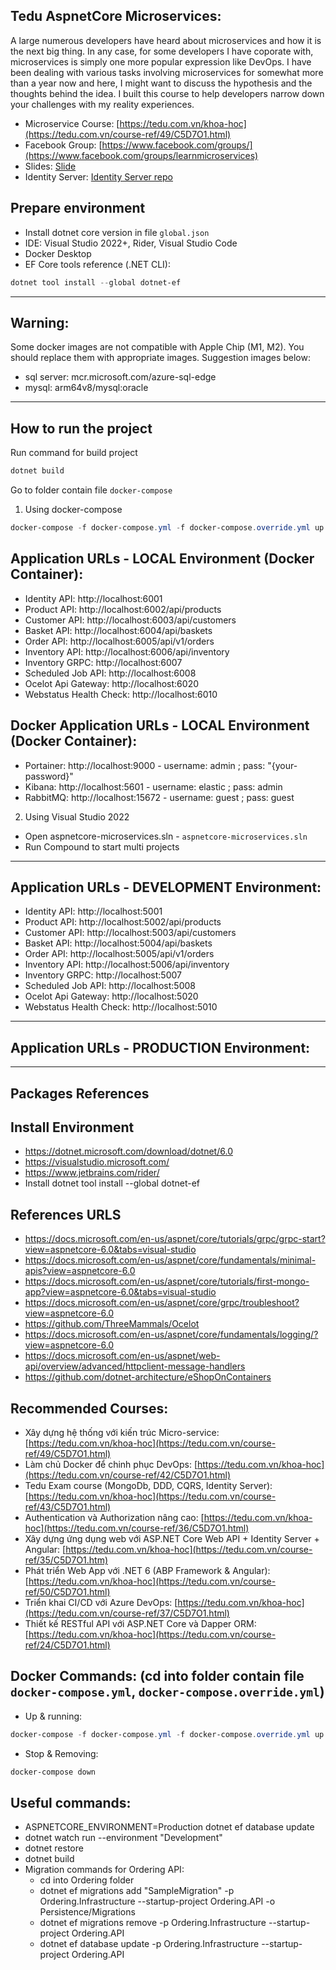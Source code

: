 ﻿## Tedu AspnetCore Microservices:
A large numerous developers have heard about microservices and how it is the next big thing. In any case, for some developers I have coporate with, microservices is simply one more popular expression like DevOps. I have been dealing with various tasks involving microservices for somewhat more than a year now and here, I might want to discuss the hypothesis and the thoughts behind the idea. I built this course to help developers narrow down your challenges with my reality experiences.

- Microservice Course: [https://tedu.com.vn/khoa-hoc](https://tedu.com.vn/course-ref/49/C5D7O1.html)
- Facebook Group: [https://www.facebook.com/groups/](https://www.facebook.com/groups/learnmicroservices)
- Slides: [Slide](https://github.com/rickykiet83/tedu-aspnetcore-microservices-training/blob/feat/customer-api/resources/Xay%20dung%20he%20thong%20voi%20Microservice.pdf)
- Identity Server: [Identity Server repo](https://github.com/rickykiet83/tedu-microserivces.idp)

## Prepare environment

* Install dotnet core version in file `global.json`
* IDE: Visual Studio 2022+, Rider, Visual Studio Code
* Docker Desktop
* EF Core tools reference (.NET CLI):
```Powershell
dotnet tool install --global dotnet-ef
```
---
## Warning:

Some docker images are not compatible with Apple Chip (M1, M2). You should replace them with appropriate images. Suggestion images below:
- sql server: mcr.microsoft.com/azure-sql-edge
- mysql: arm64v8/mysql:oracle
---
## How to run the project

Run command for build project
```Powershell
dotnet build
```
Go to folder contain file `docker-compose`

1. Using docker-compose
```Powershell
docker-compose -f docker-compose.yml -f docker-compose.override.yml up -d --remove-orphans
```

## Application URLs - LOCAL Environment (Docker Container):
- Identity API: http://localhost:6001
- Product API: http://localhost:6002/api/products
- Customer API: http://localhost:6003/api/customers
- Basket API: http://localhost:6004/api/baskets
- Order API: http://localhost:6005/api/v1/orders
- Inventory API: http://localhost:6006/api/inventory
- Inventory GRPC: http://localhost:6007
- Scheduled Job API: http://localhost:6008
- Ocelot Api Gateway: http://localhost:6020
- Webstatus Health Check: http://localhost:6010

## Docker Application URLs - LOCAL Environment (Docker Container):
- Portainer: http://localhost:9000 - username: admin ; pass: "{your-password}"
- Kibana: http://localhost:5601 - username: elastic ; pass: admin
- RabbitMQ: http://localhost:15672 - username: guest ; pass: guest

2. Using Visual Studio 2022
- Open aspnetcore-microservices.sln - `aspnetcore-microservices.sln`
- Run Compound to start multi projects
---
## Application URLs - DEVELOPMENT Environment:
- Identity API: http://localhost:5001
- Product API: http://localhost:5002/api/products
- Customer API: http://localhost:5003/api/customers
- Basket API: http://localhost:5004/api/baskets
- Order API: http://localhost:5005/api/v1/orders
- Inventory API: http://localhost:5006/api/inventory
- Inventory GRPC: http://localhost:5007
- Scheduled Job API: http://localhost:5008
- Ocelot Api Gateway: http://localhost:5020
- Webstatus Health Check: http://localhost:5010
---
## Application URLs - PRODUCTION Environment:

---
## Packages References

## Install Environment

- https://dotnet.microsoft.com/download/dotnet/6.0
- https://visualstudio.microsoft.com/
- https://www.jetbrains.com/rider/
- Install dotnet tool install --global dotnet-ef

## References URLS
- https://docs.microsoft.com/en-us/aspnet/core/tutorials/grpc/grpc-start?view=aspnetcore-6.0&tabs=visual-studio
- https://docs.microsoft.com/en-us/aspnet/core/fundamentals/minimal-apis?view=aspnetcore-6.0
- https://docs.microsoft.com/en-us/aspnet/core/tutorials/first-mongo-app?view=aspnetcore-6.0&tabs=visual-studio
- https://docs.microsoft.com/en-us/aspnet/core/grpc/troubleshoot?view=aspnetcore-6.0
- https://github.com/ThreeMammals/Ocelot
- https://docs.microsoft.com/en-us/aspnet/core/fundamentals/logging/?view=aspnetcore-6.0
- https://docs.microsoft.com/en-us/aspnet/web-api/overview/advanced/httpclient-message-handlers
- https://github.com/dotnet-architecture/eShopOnContainers

## Recommended Courses:
- Xây dựng hệ thống với kiến trúc Micro-service: [https://tedu.com.vn/khoa-hoc](https://tedu.com.vn/course-ref/49/C5D7O1.html)
- Làm chủ Docker để chinh phục DevOps:  [https://tedu.com.vn/khoa-hoc](https://tedu.com.vn/course-ref/42/C5D7O1.html)
- Tedu Exam course (MongoDb, DDD, CQRS, Identity Server):  [https://tedu.com.vn/khoa-hoc](https://tedu.com.vn/course-ref/43/C5D7O1.html)
- Authentication và Authorization nâng cao:  [https://tedu.com.vn/khoa-hoc](https://tedu.com.vn/course-ref/36/C5D7O1.html)
- Xây dựng ứng dụng web với ASP.NET Core Web API + Identity Server + Angular:  [https://tedu.com.vn/khoa-hoc](https://tedu.com.vn/course-ref/35/C5D7O1.htm)
- Phát triển Web App với .NET 6 (ABP Framework & Angular):  [https://tedu.com.vn/khoa-hoc](https://tedu.com.vn/course-ref/50/C5D7O1.html)
- Triển khai CI/CD với Azure DevOps:  [https://tedu.com.vn/khoa-hoc](https://tedu.com.vn/course-ref/37/C5D7O1.html)
- Thiết kế RESTful API với ASP.NET Core và Dapper ORM: [https://tedu.com.vn/khoa-hoc](https://tedu.com.vn/course-ref/24/C5D7O1.html)

## Docker Commands: (cd into folder contain file `docker-compose.yml`, `docker-compose.override.yml`)

- Up & running:
```Powershell
docker-compose -f docker-compose.yml -f docker-compose.override.yml up -d --remove-orphans --build
```
- Stop & Removing:
```Powershell
docker-compose down
```

## Useful commands:

- ASPNETCORE_ENVIRONMENT=Production dotnet ef database update
- dotnet watch run --environment "Development"
- dotnet restore
- dotnet build
- Migration commands for Ordering API:
  - cd into Ordering folder
  - dotnet ef migrations add "SampleMigration" -p Ordering.Infrastructure --startup-project Ordering.API -o Persistence/Migrations
  - dotnet ef migrations remove -p Ordering.Infrastructure --startup-project Ordering.API
  - dotnet ef database update -p Ordering.Infrastructure --startup-project Ordering.API